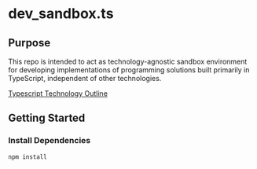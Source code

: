 # dev_sandbox.ts

## Purpose

This repo is intended to act as technology-agnostic sandbox environment for developing implementations of programming solutions built primarily in TypeScript, independent of other technologies.

[Typescript Technology Outline](typescript-outline.md)

## Getting Started

### Install Dependencies

```bash
npm install
